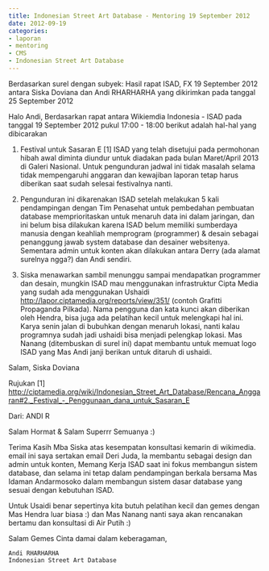 ```yaml
---
title: Indonesian Street Art Database - Mentoring 19 September 2012
date: 2012-09-19
categories:
- laporan
- mentoring
- CMS
- Indonesian Street Art Database
---
```


Berdasarkan surel dengan subyek: Hasil rapat ISAD, FX 19 September 2012 antara Siska Doviana dan Andi RHARHARHA yang dikirimkan pada tanggal 25 September 2012

Halo Andi,
Berdasarkan rapat antara Wikiemdia Indonesia - ISAD pada tanggal 19 September 2012 pukul 17:00 - 18:00 
berikut adalah hal-hal yang dibicarakan

1. Festival untuk Sasaran E [1] ISAD yang telah disetujui pada permohonan hibah awal diminta diundur untuk 
diadakan pada bulan Maret/April 2013 di Galeri Nasional. Untuk pengunduran jadwal ini tidak masalah selama 
tidak mempengaruhi anggaran dan kewajiban laporan tetap harus diberikan saat sudah selesai festivalnya nanti.

2. Pengunduran ini dikarenakan ISAD setelah melakukan 5 kali pendampingan dengan Tim Penasehat untuk pembedahan
pembuatan database memprioritaskan untuk menaruh data ini dalam jaringan, dan ini belum bisa dilakukan karena 
ISAD belum memiliki sumberdaya manusia dengan keahliah memprogram (programmer) & desain sebagai penanggung 
jawab system database dan desainer websitenya. Sementara admin untuk konten akan dilakukan antara Derry 
(ada alamat surelnya ngga?) dan Andi sendiri.

3. Siska menawarkan sambil menunggu sampai mendapatkan programmer dan desain, mungkin ISAD mau menggunakan 
infrastruktur Cipta Media yang sudah ada menggunakan Ushaidi http://lapor.ciptamedia.org/reports/view/351/ 
(contoh Grafitti Propaganda Pilkada). Nama pengguna dan kata kunci akan diberikan oleh Hendra, 
bisa juga ada pelatihan kecil untuk melengkapi hal ini. Karya senin jalan di bubuhkan 
dengan menaruh lokasi, nanti kalau programnya sudah jadi ushaidi bisa menjadi pelengkap lokasi. 
Mas Nanang (ditembuskan di surel ini) dapat membantu untuk memuat  logo ISAD yang Mas Andi janji berikan 
untuk ditaruh di ushaidi.

Salam,
Siska Doviana

Rujukan
[1] http://ciptamedia.org/wiki/Indonesian_Street_Art_Database/Rencana_Anggaran#2._Festival_-_Penggunaan_dana_untuk_Sasaran_E

Dari: ANDI R

Salam Hormat & Salam Superrr Semuanya :)

Terima Kasih Mba Siska atas kesempatan konsultasi kemarin di wikimedia. email ini saya sertakan email Deri Juda, Ia membantu sebagai design dan admin untuk konten, Memang Kerja ISAD saat ini fokus membangun sistem database, dan selama ini tetap dalam pendampingan berkala bersama Mas Idaman Andarmosoko dalam membangun sistem dasar database yang sesuai dengan kebutuhan ISAD.

Untuk Usaidi benar sepertinya kita butuh pelatihan kecil dan gemes dengan Mas Hendra luar biasa :) dan Mas Nanang nanti saya akan rencanakan bertamu dan konsultasi di Air Putih :)


Salam Gemes Cinta damai dalam keberagaman,

    Andi RHARHARHA
    Indonesian Street Art Database

